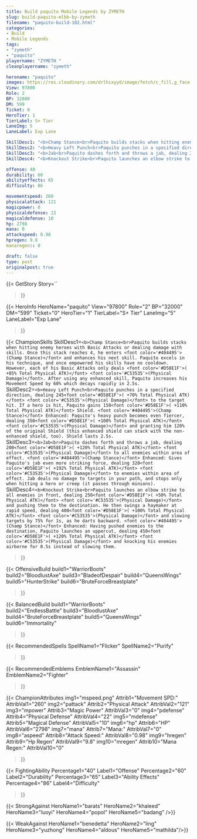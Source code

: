 ```yaml
---
title: Build paquito Mobile Legends by ZYMETH 
slug: build-paquito-mlbb-by-zymeth
filename: "paquito-build-102.html"
categories: 
- Build 
- Mobile Legends
tags: 
- "zymeth"
- "paquito"
playername: "ZYMETH "
cleanplayername: "zymeth"

heroname: "paquito"
images: https://res.cloudinary.com/drlhixyyd/image/fetch/c_fill,g_face,f_auto/https://cdn2-build.mobagenie.my.id/p/images/banner/full/paquito.jpg
View: 97800 
Role: 2 
BP: 32000
DM: 599 
Ticket: 0 
HeroTier: 1 
TierLabel: S+ Tier 
LaneImg: 5
LaneLabel: Exp Lane 

SkillDesc1: "<b>Champ Stance<br>Paquito builds stacks when hitting enemy heroes with Basic Attacks or dealing damage with skills. Once this stack reaches 4, he enters <font color='#404495'>(Champ Stance)</font> and enhances his next skill. Paquito excels in his technique, and once empowered his skills have no cooldown. However, each of his Basic Attacks only deals <font color='#D58E1F'>( +85% Total Physical ATK)</font> <font color='#C53535'>(Physical Damage)</font>. After using any enhanced skill, Paquito increases his Movement Speed by 60% which decays rapidly in 2.5s."   
SkillDesc2: "<b>Heavy Left Punch<br>Paquito punches in a specified direction, dealing 245<font color='#D58E1F'>( +70% Total Physical ATK)</font> <font color='#C53535'>(Physical Damage)</font> to the target hit. If a hero is hit, Paquito gains 150<font color='#D58E1F'>( +110% Total Physical ATK)</font> Shield. <font color='#404495'>(Champ Stance)</font> Enhanced: Paquito's heavy punch becomes even fiercer, dealing 350<font color='#D58E1F'>( +100% Total Physical ATK)</font> <font color='#C53535'>(Physical Damage)</font> and granting him 120% of the original Shield (this enhanced shield can stack with the non-enhanced shield, too). Shield lasts 2.5s."   
SkillDesc3: "<b>Jab<br>Paquito dashes forth and throws a jab, dealing 200<font color='#D58E1F'>( +120% Total Physical ATK)</font> <font color='#C53535'>(Physical Damage)</font> to all enemies within area of effect. <font color='#404495'>(Champ Stance)</font> Enhanced: Gives Paquito's jab even more striking force, dealing 320<font color='#D58E1F'>( +192% Total Physical ATK)</font> <font color='#C53535'>(Physical Damage)</font> to enemies within area of effect. Jab deals no damage to targets in your path, and stops only when hitting a hero or creep (it passes through minions)."   
SkillDesc4: "<b>Knockout Strike<br>Paquito launches an elbow strike to all enemies in front, dealing 250<font color='#D58E1F'>( +50% Total Physical ATK)</font> <font color='#C53535'>(Physical Damage)</font> and pushing them to the destination. He then swings a haymaker at rapid speed, dealing 400<font color='#D58E1F'>( +100% Total Physical ATK)</font> <font color='#C53535'>(Physical Damage)</font> and slowing targets by 75% for 1s, as he darts backward. <font color='#404495'>(Champ Stance)</font> Enhanced: Having pushed enemies to the destination, Paquito launches an uppercut, dealing 450<font color='#D58E1F'>( +120% Total Physical ATK)</font> <font color='#C53535'>(Physical Damage)</font> and knocking his enemies airborne for 0.5s instead of slowing them."  

offense: 40 
durability: 60 
abilityeffects: 65 
difficulty: 86 

movementspeed: 260
physicalattack: 121
magicpower: 0
physicaldefense: 22
magicaldefense: 10
hp: 2798
mana: 0
attackspeed: 0.98
hpregen: 9.8
manaregen:: 0

draft: false
type: post
originalpost: true
---
```



{{< GetStory 
Story=`` 
>}}

{{< HeroInfo 
HeroName="paquito" 
View="97800" 
Role="2" 
BP="32000" 
DM="599" 
Ticket="0" 
HeroTier="1" 
TierLabel="S+ Tier" 
LaneImg="5" 
LaneLabel="Exp Lane" 
>}}
 
{{< ChampionSkills 
SkillDesc1=`<b>Champ Stance<br>Paquito builds stacks when hitting enemy heroes with Basic Attacks or dealing damage with skills. Once this stack reaches 4, he enters <font color='#404495'>(Champ Stance)</font> and enhances his next skill. Paquito excels in his technique, and once empowered his skills have no cooldown. However, each of his Basic Attacks only deals <font color='#D58E1F'>( +85% Total Physical ATK)</font> <font color='#C53535'>(Physical Damage)</font>. After using any enhanced skill, Paquito increases his Movement Speed by 60% which decays rapidly in 2.5s.`   
SkillDesc2=`<b>Heavy Left Punch<br>Paquito punches in a specified direction, dealing 245<font color='#D58E1F'>( +70% Total Physical ATK)</font> <font color='#C53535'>(Physical Damage)</font> to the target hit. If a hero is hit, Paquito gains 150<font color='#D58E1F'>( +110% Total Physical ATK)</font> Shield. <font color='#404495'>(Champ Stance)</font> Enhanced: Paquito's heavy punch becomes even fiercer, dealing 350<font color='#D58E1F'>( +100% Total Physical ATK)</font> <font color='#C53535'>(Physical Damage)</font> and granting him 120% of the original Shield (this enhanced shield can stack with the non-enhanced shield, too). Shield lasts 2.5s.`   
SkillDesc3=`<b>Jab<br>Paquito dashes forth and throws a jab, dealing 200<font color='#D58E1F'>( +120% Total Physical ATK)</font> <font color='#C53535'>(Physical Damage)</font> to all enemies within area of effect. <font color='#404495'>(Champ Stance)</font> Enhanced: Gives Paquito's jab even more striking force, dealing 320<font color='#D58E1F'>( +192% Total Physical ATK)</font> <font color='#C53535'>(Physical Damage)</font> to enemies within area of effect. Jab deals no damage to targets in your path, and stops only when hitting a hero or creep (it passes through minions).`   
SkillDesc4=`<b>Knockout Strike<br>Paquito launches an elbow strike to all enemies in front, dealing 250<font color='#D58E1F'>( +50% Total Physical ATK)</font> <font color='#C53535'>(Physical Damage)</font> and pushing them to the destination. He then swings a haymaker at rapid speed, dealing 400<font color='#D58E1F'>( +100% Total Physical ATK)</font> <font color='#C53535'>(Physical Damage)</font> and slowing targets by 75% for 1s, as he darts backward. <font color='#404495'>(Champ Stance)</font> Enhanced: Having pushed enemies to the destination, Paquito launches an uppercut, dealing 450<font color='#D58E1F'>( +120% Total Physical ATK)</font> <font color='#C53535'>(Physical Damage)</font> and knocking his enemies airborne for 0.5s instead of slowing them.`   
>}}

{{< OffensiveBuild 
build1="WarriorBoots"  
build2="BloodlustAxe" 
build3="BladeofDespair" 
build4="QueensWings" 
build5="HunterStrike" 
build6="BruteForceBreastplate" 
>}} 

{{< BalancedBuild 
build1="WarriorBoots"  
build2="EndlessBattle" 
build3="BloodlustAxe" 
build4="BruteForceBreastplate" 
build5="QueensWings" 
build6="Immortality" 
>}}


{{< RecommendedSpells 
SpellName1="Flicker" 
SpellName2="Purify" 
>}}  

{{< RecommendedEmblems 
EmblemName1="Assassin" 
EmblemName2="Fighter" 
>}}   


{{< ChampionAttributes
img1="mspeed.png" Attrib1="Movement SPD:" AttribVal1="260"
img2="pattack" Attrib2="Physical Attack" AttribVal2="121"
img3="mpower" Attrib3="Magic Power" AttribVal3="0"
img4="pdefense" Attrib4="Physical Defense" AttribVal4="22"
img5="mdefense" Attrib5="Magical Defense" AttribVal5="10"
img6="hp" Attrib6="HP" AttribVal6="2798"
img7="mana" Attrib7="Mana:" AttribVal7="0"
img8="aspeed" Attrib8="Attack Speed:" AttribVal8="0.98"
img9="hregen" Attrib9="Hp Regen" AttribVal9="9.8"
img10="mregen" Attrib10="Mana Regen:" AttribVal10="0"
>}}


{{< FightingAbility
Percentage1="40" Label1="Offense"
Percentage2="60" Label2="Durability"
Percentage3="65" Label3="Ability Effects"
Percentage4="86" Label4="Difficulty"
 >}}

{{< StrongAgainst 
HeroName1="barats"
HeroName2="khaleed"
HeroName3="luoyi"
HeroName4="popol"
HeroName5="badang"
/>}}

{{< WeakAgainst
HeroName1="benedetta"
HeroName2="ling"
HeroName3="yuzhong"
HeroName4="aldous"
HeroName5="mathilda"/>}}
